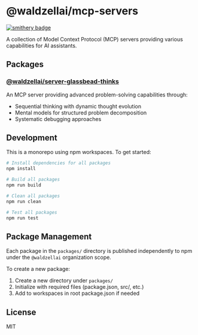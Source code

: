 # @waldzellai/mcp-servers

[![smithery badge](https://smithery.ai/badge/@waldzellai/mcp-servers)](https://smithery.ai/server/@waldzellai/mcp-servers)

A collection of Model Context Protocol (MCP) servers providing various capabilities for AI assistants.

## Packages

### [@waldzellai/server-glassbead-thinks](packages/server-glassbead-thinks)
An MCP server providing advanced problem-solving capabilities through:
- Sequential thinking with dynamic thought evolution
- Mental models for structured problem decomposition
- Systematic debugging approaches

## Development

This is a monorepo using npm workspaces. To get started:

```bash
# Install dependencies for all packages
npm install

# Build all packages
npm run build

# Clean all packages
npm run clean

# Test all packages
npm run test
```

## Package Management

Each package in the `packages/` directory is published independently to npm under the `@waldzellai` organization scope.

To create a new package:
1. Create a new directory under `packages/`
2. Initialize with required files (package.json, src/, etc.)
3. Add to workspaces in root package.json if needed

## License
MIT
